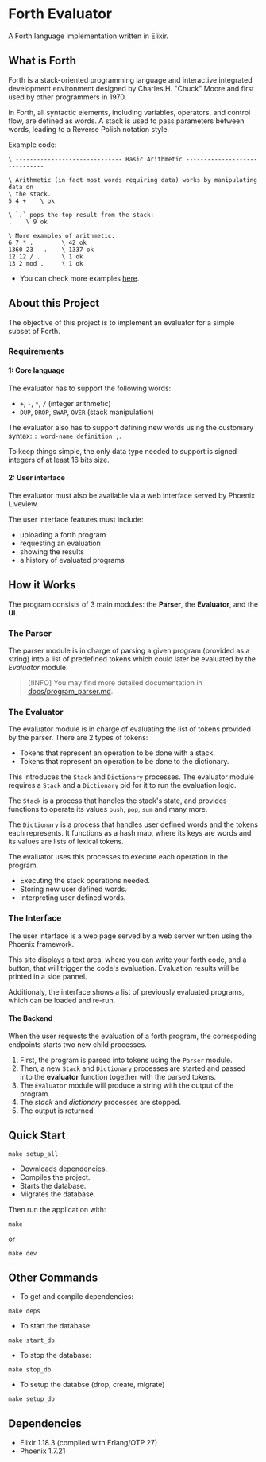 # Forth Evaluator
A Forth language implementation written in Elixir.

## What is Forth
Forth is a stack-oriented programming language and interactive integrated development environment
designed by Charles H. "Chuck" Moore and first used by other programmers in 1970.

In Forth, all syntactic elements, including variables, operators, and control flow, are defined as words.
A stack is used to pass parameters between words, leading to a Reverse Polish notation style.

Example code:
```forth
\ ------------------------------ Basic Arithmetic ------------------------------

\ Arithmetic (in fact most words requiring data) works by manipulating data on
\ the stack.
5 4 +    \ ok

\ `.` pops the top result from the stack:
.    \ 9 ok

\ More examples of arithmetic:
6 7 * .        \ 42 ok
1360 23 - .    \ 1337 ok
12 12 / .      \ 1 ok
13 2 mod .     \ 1 ok
```
- You can check more examples [here](https://learnxinyminutes.com/forth/).

## About this Project
The objective of this project is to implement an evaluator for a simple subset of Forth.

### Requirements
#### 1: Core language
The evaluator has to support the following words:
- `+`, `-`, `*`, `/` (integer arithmetic)
- `DUP`, `DROP`, `SWAP`, `OVER` (stack manipulation)

The evaluator also has to support defining new words using the customary syntax: `: word-name definition ;`.

To keep things simple, the only data type needed to support is signed integers of at least 16 bits size.

#### 2: User interface

The evaluator must also be available via a web interface served by Phoenix Liveview.

The user interface features must include:
- uploading a forth program
- requesting an evaluation
- showing the results
- a history of evaluated programs

## How it Works

The program consists of 3 main modules: the **Parser**, the **Evaluator**, and the **UI**.

### The Parser

The parser module is in charge of parsing a given program (provided as a string) into a list of
predefined tokens which could later be evaluated by the *Evaluator* module.

> [!INFO]
> You may find more detailed documentation in [docs/program_parser.md](./docs/program_parser.md).

### The Evaluator

The evaluator module is in charge of evaluating the list of tokens provided by the parser. There are 2
types of tokens:
- Tokens that represent an operation to be done with a stack.
- Tokens that represent an operation to be done to the dictionary.

This introduces the `Stack` and `Dictionary` processes. The evaluator module requires a `Stack` and a
`Dictionary` pid for it to run the evaluation logic.

The `Stack` is a process that handles the stack's state, and provides functions to operate its values
`push`, `pop`, `sum` and many more.

The `Dictionary` is a process that handles user defined words and the tokens each represents.
It functions as a hash map, where its keys are words and its values are lists of lexical tokens.

The evaluator uses this processes to execute each operation in the program.
- Executing the stack operations needed.
- Storing new user defined words.
- Interpreting user defined words.

### The Interface
The user interface is a web page served by a web server written using the Phoenix framework.

This site displays a text area, where you can write your forth code, and a button, that will trigger
the code's evaluation. Evaluation results will be printed in a side pannel.

Additionaly, the interface shows a list of previously evaluated programs, which can be loaded and
re-run.

#### The Backend
When the user requests the evaluation of a forth program, the correspoding endpoints starts two new child
processes.
1. First, the program is parsed into tokens using the `Parser` module.
2. Then, a new `Stack` and `Dictionary` processes are started and passed into the **evaluator** function
together with the parsed tokens.
3. The `Evaluator` module will produce a string with the output of the program.
4. The *stack* and *dictionary* processes are stopped.
5. The output is returned.

## Quick Start
```
make setup_all
```
- Downloads dependencies.
- Compiles the project.
- Starts the database.
- Migrates the database.

Then run the application with:
```
make
```
or
```
make dev
```

## Other Commands
- To get and compile dependencies:
```
make deps
```

- To start the database:
```
make start_db
```

- To stop the database:
```
make stop_db
```

- To setup the databse (drop, create, migrate)
```
make setup_db
```

## Dependencies
- Elixir 1.18.3 (compiled with Erlang/OTP 27)
- Phoenix 1.7.21
